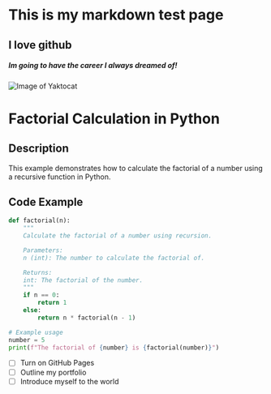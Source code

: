 # This is my markdown test page
## I love github
##### Im going to have the career I always dreamed of!
![Image of Yaktocat](https://octodex.github.com/images/yaktocat.png)
# Factorial Calculation in Python

## Description
This example demonstrates how to calculate the factorial of a number using a recursive function in Python.

## Code Example

```python
def factorial(n):
    """
    Calculate the factorial of a number using recursion.

    Parameters:
    n (int): The number to calculate the factorial of.

    Returns:
    int: The factorial of the number.
    """
    if n == 0:
        return 1
    else:
        return n * factorial(n - 1)

# Example usage
number = 5
print(f"The factorial of {number} is {factorial(number)}")
```

- [ ] Turn on GitHub Pages
- [ ] Outline my portfolio
- [ ] Introduce myself to the world

